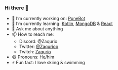 ### Hi there 👋

- 🔭 I’m currently working on: [PuneBot](https://github.com/PuneBot)
- 🌱 I’m currently learning: [Kotlin](https://kotlinlang.org/), [MongoDB](https://www.mongodb.com/) & [React](https://reactjs.org/)
- 💬 Ask me about anything
- 📫 How to reach me:
  * Discord: @Zaqurio
  * Twitter: [@Zaqurioo](https://twitter.com/zaqurioo)
  * Twitch: [Zaqurio](https://twitch.tv/zaqurio)
- 😄 Pronouns: He/him
- ⚡ Fun fact: I love skiing & swimming

